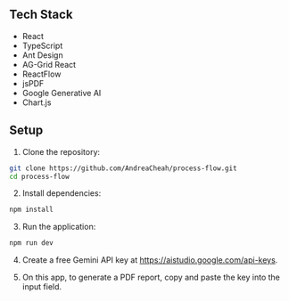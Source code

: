 ## Tech Stack
- React
- TypeScript
- Ant Design
- AG-Grid React
- ReactFlow
- jsPDF
- Google Generative AI
- Chart.js


## Setup

1. Clone the repository:
```bash
git clone https://github.com/AndreaCheah/process-flow.git
cd process-flow
```

2. Install dependencies:
```bash
npm install
```

3. Run the application:
```bash
npm run dev
```

4. Create a free Gemini API key at https://aistudio.google.com/api-keys.

5. On this app, to generate a PDF report, copy and paste the key into the input field.